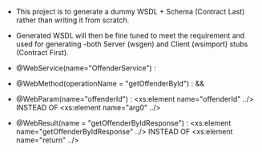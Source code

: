 * This project is to generate a dummy WSDL + Schema (Contract Last) rather than writing it from scratch.
* Generated WSDL will then be fine tuned to meet the requirement and used for generating 
  -both Server (wsgen) and Client (wsimport) stubs (Contract First).
  
* @WebService(name="OffenderService") : <portType name="OffenderService">
* @WebMethod(operationName = "getOffenderById") : <message name="getOffenderById"> && <message name="getOffenderByIdResponse">

* @WebParam(name="offenderId") : <xs:element name="offenderId" ../> INSTEAD OF <xs:element name="arg0" ../>
* @WebResult(name = "getOffenderByIdResponse") : <xs:element name="getOffenderByIdResponse" ../> INSTEAD OF <xs:element name="return" ../>
 
